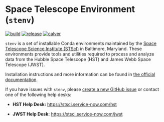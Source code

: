 # Space Telescope Environment (`stenv`)

[![build](https://github.com/spacetelescope/stenv/actions/workflows/build.yml/badge.svg)](https://github.com/spacetelescope/stenv/actions/workflows/build.yml)
[![release](https://img.shields.io/github/v/release/spacetelescope/stenv)](https://github.com/spacetelescope/stenv/releases)
[![calver](https://img.shields.io/badge/calver-YYYY.0M.0D-22bfda.svg)](https://calver.org)

`stenv` is a set of installable Conda environments maintained by
the [Space Telescope Science Institute (STScI)](http://www.stsci.edu) in Baltimore, Maryland. These environments
provide tools and utilities required to process and analyze data from the Hubble Space Telescope
(HST) and James Webb Space Telescope (JWST).

Installation instructions and more information can be found
in [the official documentation](https://stenv.readthedocs.io).

If you have issues with ``stenv``, please [create a new GitHub issue](https://github.com/spacetelescope/stenv/issues)
or contact one of the following help desks:

* **HST Help Desk:** https://stsci.service-now.com/hst

* **JWST Help Desk:** https://stsci.service-now.com/jwst
